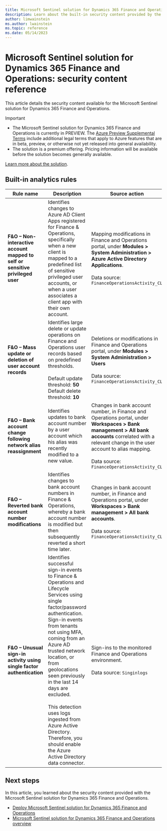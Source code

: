 ```yaml
---
title: Microsoft Sentinel solution for Dynamics 365 Finance and Operations - security content reference
description: Learn about the built-in security content provided by the Microsoft Sentinel solution for Dynamics 365 Finance and Operations.
author: limwainstein
ms.author: lwainstein
ms.topic: reference
ms.date: 05/14/2023
---
```


# Microsoft Sentinel solution for Dynamics 365 Finance and Operations: security content reference

This article details the security content available for the Microsoft Sentinel solution for Dynamics 365 Finance and Operations.

> [!IMPORTANT]
> - The Microsoft Sentinel solution for Dynamics 365 Finance and Operations is currently in PREVIEW. The [Azure Preview Supplemental Terms](https://azure.microsoft.com/support/legal/preview-supplemental-terms/) include additional legal terms that apply to Azure features that are in beta, preview, or otherwise not yet released into general availability.
> - The solution is a premium offering. Pricing information will be available before the solution becomes generally available.

[Learn more about the solution](dynamics-365-finance-operations-solution-overview.md).

## Built-in analytics rules

| Rule name | Description | Source action | Tactics |
| --------- | --------- | --------- | --------- |
|**F&O – Non-interactive account mapped to self or sensitive privileged user** |Identifies changes to Azure AD Client Apps registered for Finance & Operations, specifically when a new client is mapped to a predefined list of sensitive privileged user accounts, or when a user associates a client app with their own account. |Mapping modifications in Finance and Operations portal, under **Modules > System Administration > Azure Active Directory Applications**. <br><br>Data source: `FinanceOperationsActivity_CL` |Credential Access, Persistence, Privilege Escalation |
|**F&O – Mass update or deletion of user account records** |Identifies large delete or update operations on Finance and Operations user records based on predefined thresholds. <br><br>Default update threshold: **50**<br>Default delete threshold: **10** |Deletions or modifications in Finance and Operations portal, under **Modules > System Administration > Users**<br><br>Data source: `FinanceOperationsActivity_CL` |Impact |
|**F&O – Bank account change following network alias reassignment** |Identifies updates to bank account number by a user account which his alias was recently modified to a new value. |Changes in bank account number, in Finance and Operations portal, under **Workspaces > Bank management > All bank accounts** correlated with a relevant change in the user account to alias mapping.<br><br>Data source: `FinanceOperationsActivity_CL` |Credential Access, Lateral Movement, Privilege Escalation |
|**F&O – Reverted bank account number modifications** |Identifies changes to bank account numbers in Finance & Operations, whereby a bank account number is modified but then subsequently reverted a short time later. |Changes in bank account number, in Finance and Operations portal, under **Workspaces > Bank management > All bank accounts**.<br><br>Data source: `FinanceOperationsActivity_CL` |Impact |
|**F&O – Unusual sign-in activity using single factor authentication** |Identifies successful sign-in events to Finance & Operations and Lifecycle Services using single factor/password authentication. Sign-in events from tenants not using MFA, coming from an Azure AD trusted network location, or from geolocations seen previously in the last 14 days are excluded.<br><br>This detection uses logs ingested from Azure Active Directory. Therefore, you should enable the Azure Active Directory data connector. |Sign-ins to the monitored Finance and Operations environment.<br><br>Data source: `Singinlogs` |Credential Access, Initial Access |

## Next steps

In this article, you learned about the security content provided with the Microsoft Sentinel solution for Dynamics 365 Finance and Operations.

- [Deploy Microsoft Sentinel solution for Dynamics 365 Finance and Operations](deploy-dynamics-365-finance-operations-solution.md)
- [Microsoft Sentinel solution for Dynamics 365 Finance and Operations overview](dynamics-365-finance-operations-solution-overview.md)
